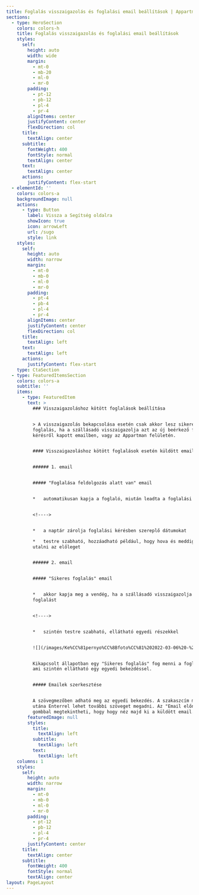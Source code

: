 ```yaml
---
title: Foglalás visszaigazolás és foglalási email beállítások | Appartman
sections:
  - type: HeroSection
    colors: colors-h
    title: Foglalás visszaigazolás és foglalási email beállítások
    styles:
      self:
        height: auto
        width: wide
        margin:
          - mt-0
          - mb-20
          - ml-0
          - mr-0
        padding:
          - pt-12
          - pb-12
          - pl-4
          - pr-4
        alignItems: center
        justifyContent: center
        flexDirection: col
      title:
        textAlign: center
      subtitle:
        fontWeight: 400
        fontStyle: normal
        textAlign: center
      text:
        textAlign: center
      actions:
        justifyContent: flex-start
  - elementId: ''
    colors: colors-a
    backgroundImage: null
    actions:
      - type: Button
        label: Vissza a Segítség oldalra
        showIcon: true
        icon: arrowLeft
        url: /sugo
        style: link
    styles:
      self:
        height: auto
        width: narrow
        margin:
          - mt-0
          - mb-0
          - ml-0
          - mr-0
        padding:
          - pt-4
          - pb-4
          - pl-4
          - pr-4
        alignItems: center
        justifyContent: center
        flexDirection: col
      title:
        textAlign: left
      text:
        textAlign: left
      actions:
        justifyContent: flex-start
    type: CtaSection
  - type: FeaturedItemsSection
    colors: colors-a
    subtitle: ''
    items:
      - type: FeaturedItem
        text: >
          ### Visszaigazoláshoz kötött foglalások beállítása


          > A visszaigazolás bekapcsolása esetén csak akkor lesz sikeres a
          foglalás, ha a szállásadó visszaigazolja azt az új beérkező foglalási
          kérésről kapott emailben, vagy az Appartman felületén.


          #### Visszaigazoláshoz kötött foglalások esetén küldött emailek


          ###### 1. email


          ##### "Foglalása feldolgozás alatt van" email


          *   automatikusan kapja a foglaló, miután leadta a foglalási kérését


          <!---->


          *   a naptár zárolja foglalási kérésben szereplő dátumokat

          *   testre szabható, hozzáadható például, hogy hova és meddig kell
          utalni az előleget


          ###### 2. email


          ##### "Sikeres foglalás" email


          *   akkor kapja meg a vendég, ha a szállásadó visszaigazolja a
          foglalást


          <!---->


          *   szintén testre szabható, ellátható egyedi részekkel


          ![](/images/Ke%CC%81pernyo%CC%8Bfoto%CC%81%202022-03-06%20-%2017.46.54.png)


          Kikapcsolt állapotban egy "Sikeres foglalás" fog menni a foglalóknak,
          ami szintén ellátható egy egyedi bekezdéssel.


          ##### Emailek szerkesztése


          A szövegmezőben adható meg az egyedi bekezdés. A szakaszcím megadása
          utána Enterrel lehet további szöveget megadni. Az "Email előnézet"
          gombbal megtekintheti, hogy hogy néz majd ki a küldött email.
        featuredImage: null
        styles:
          title:
            textAlign: left
          subtitle:
            textAlign: left
          text:
            textAlign: left
    columns: 1
    styles:
      self:
        height: auto
        width: narrow
        margin:
          - mt-0
          - mb-0
          - ml-0
          - mr-0
        padding:
          - pt-12
          - pb-12
          - pl-4
          - pr-4
        justifyContent: center
      title:
        textAlign: center
      subtitle:
        fontWeight: 400
        fontStyle: normal
        textAlign: center
layout: PageLayout
---
```

